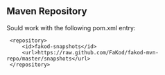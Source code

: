 Maven Repository
----------------

Sould work with the following pom.xml entry:

     <repository>
         <id>fakod-snapshots</id>
         <url>https://raw.github.com/FaKod/fakod-mvn-repo/master/snapshots</url>
     </repository>